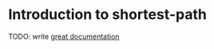 # Introduction to shortest-path

TODO: write [great documentation](http://jacobian.org/writing/what-to-write/)
